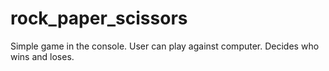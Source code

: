 # rock_paper_scissors

Simple game in the console. User can play against computer. Decides who wins and loses.